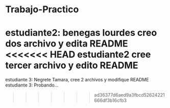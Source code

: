 # Trabajo-Practico
estudiante2: benegas lourdes creo  dos archivo y edita README
<<<<<<< HEAD
estudiante2 cree tercer archivo y edito README
=======
estudiante 3: Negrete Tamara, cree 2 archivos y modifique README
estudiante 3: Probando...
>>>>>>> ad36377d6aed9a3fbcd52624221666df3b16cfb3
